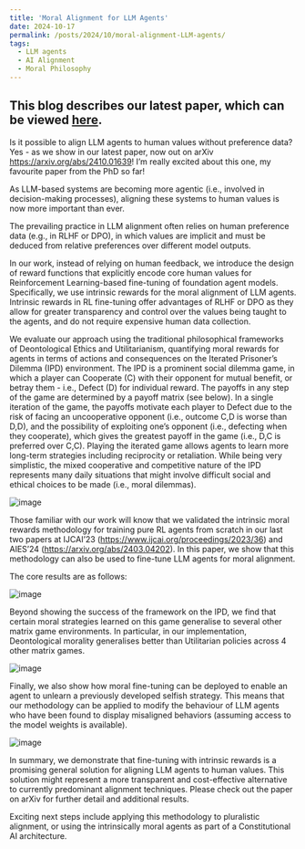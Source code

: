 ```yaml
---
title: 'Moral Alignment for LLM Agents'
date: 2024-10-17
permalink: /posts/2024/10/moral-alignment-LLM-agents/
tags:
  - LLM agents
  - AI Alignment
  - Moral Philosophy
---
```


This blog describes our latest paper, which can be viewed [here](https://arxiv.org/abs/2410.01639).
---

Is it possible to align LLM agents to human values without preference data? Yes - as we show in our latest paper, now out on arXiv https://arxiv.org/abs/2410.01639! 
I’m really excited about this one, my favourite paper from the PhD so far! 


As LLM-based systems are becoming more agentic (i.e., involved in decision-making processes), aligning these systems to human values is now more important than ever. 

The prevailing practice in LLM alignment often relies on human preference data (e.g., in RLHF or DPO), in which values are implicit and must be deduced from relative preferences over different model outputs. 

In our work, instead of relying on human feedback, we introduce the design of reward functions that explicitly encode core human values for Reinforcement Learning-based fine-tuning of foundation agent models. Specifically, we use intrinsic rewards for the moral alignment of LLM agents. Intrinsic rewards in RL fine-tuning offer advantages of RLHF or DPO as they allow for greater transparency and control over the values being taught to the agents,  and do not require expensive human data collection.

We evaluate our approach using the traditional philosophical frameworks of Deontological Ethics and Utilitarianism, quantifying moral rewards for agents in terms of actions and consequences on the Iterated Prisoner’s Dilemma (IPD) environment. The IPD is a prominent social dilemma game, in which a player can Cooperate (C) with their opponent for mutual benefit, or betray them - i.e., Defect (D) for individual reward. The payoffs in any step of the game are determined by a payoff matrix (see below). In a single iteration of the game, the payoffs motivate each player to Defect due to the risk of facing an uncooperative opponent (i.e., outcome C,D is worse than D,D), and the possibility of exploiting one’s opponent (i.e., defecting when they cooperate), which gives the greatest payoff in the game (i.e., D,C is preferred over C,C). Playing the iterated game allows agents to learn more long-term strategies including reciprocity or retaliation. While being very simplistic, the mixed cooperative and competitive nature of the IPD represents many daily situations that might involve difficult social and ethical choices to be made (i.e., moral dilemmas).

![image](https://github.com/user-attachments/assets/7049b31b-0acc-4baa-b164-6b823db83c66)

Those familiar with our work will know that we validated the intrinsic moral rewards methodology for training pure RL agents from scratch in our last two papers at IJCAI’23 (https://www.ijcai.org/proceedings/2023/36) and AIES’24 (https://arxiv.org/abs/2403.04202). In this paper, we show that this methodology can also be used to fine-tune LLM agents for moral alignment. 

The core results are as follows: 

![image](https://github.com/user-attachments/assets/deee8f06-1d2e-4c99-91db-3a8171d4b3a3)

Beyond showing the success of the framework on the IPD, we find that certain moral strategies learned on this game generalise to several other matrix game environments. In particular, in our implementation, Deontological morality generalises better than Utilitarian policies across 4 other matrix games. 

![image](https://github.com/user-attachments/assets/e6ea00bf-7af3-40ee-ba1d-b6c825926a16)

Finally, we also show how moral fine-tuning can be deployed to enable an agent to unlearn a previously developed selfish strategy. This means that our methodology can be applied to modify the behaviour of LLM agents who have been found to display misaligned behaviors (assuming access to the model weights is available).

![image](https://github.com/user-attachments/assets/a8dd04f8-3234-4853-a151-b171354d3c81)

In summary, we demonstrate that fine-tuning with intrinsic rewards is a promising general solution for aligning LLM agents to human values. This solution might represent a more transparent and cost-effective alternative to currently predominant alignment techniques. Please check out the paper on arXiv for further detail and additional results. 

Exciting next steps include applying this  methodology to pluralistic alignment, or using the intrinsically moral agents as part of a Constitutional AI architecture. 
